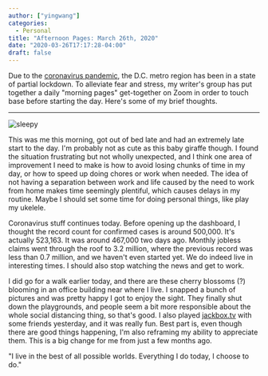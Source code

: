 ```yaml
---
author: ["yingwang"]
categories:
  - Personal
title: "Afternoon Pages: March 26th, 2020"
date: "2020-03-26T17:17:28-04:00"
draft: false
---
```


Due to the [coronavirus
pandemic](https://en.wikipedia.org/wiki/2019-20_coronavirus_pandemic), the D.C.
metro region has been in a state of partial lockdown. To alleviate fear and
stress, my writer's group has put together a daily "morning pages" get-together
on Zoom in order to touch base before starting the day. Here's some of my brief
thoughts.

__________

![sleepy](/img/posts/2020/03/26/afternoon_pages.jpg)

This was me this morning, got out of bed late and had an extremely late start to
the day. I'm probably not as cute as this baby giraffe though. I found the
situation frustrating but not wholly unexpected, and I think one area of
improvement I need to make is how to avoid losing chunks of time in my day, or
how to speed up doing chores or work when needed. The idea of not having a
separation between work and life caused by the need to work from home makes time
seemingly plentiful, which causes delays in my routine. Maybe I should set some
time for doing personal things, like play my ukelele.

Coronavirus stuff continues today. Before opening up the dashboard, I thought
the record count for confirmed cases is around 500,000. It's actually 523,163.
It was around 467,000 two days ago. Monthly jobless claims went through the roof
to 3.2 million, where the previous record was less than 0.7 million, and we
haven't even started yet. We do indeed live in interesting times. I should also
stop watching the news and get to work.

I did go for a walk earlier today, and there are these cherry blossoms (?)
blooming in an office building near where I live. I snapped a bunch of pictures
and was pretty happy I got to enjoy the sight. They finally shut down the
playgrounds, and people seem a bit more responsible about the whole social
distancing thing, so that's good. I also played [jackbox.tv](https://jackbox.tv)
with some friends yesterday, and it was really fun. Best part is, even though
there are good things happening, I'm also reframing my ability to appreciate
them. This is a big change for me from just a few months ago.

"I live in the best of all possible worlds. Everything I do today, I choose to
do."
